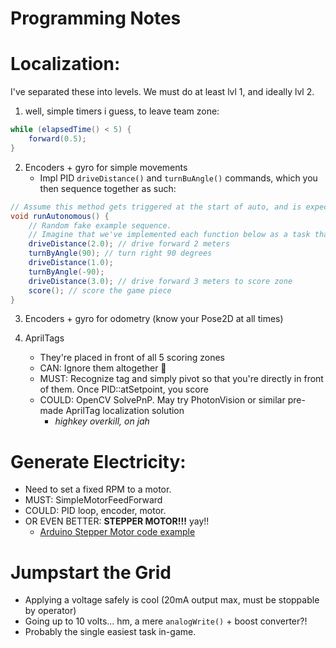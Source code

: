 # Programming Notes
# Localization:
I've separated these into levels. We must do at least lvl 1, and ideally lvl 2.

1. well, simple timers i guess, to leave team zone:
```java
while (elapsedTime() < 5) {
	forward(0.5);
}
```

2. Encoders + gyro for simple movements
	- Impl PID `driveDistance()` and `turnBuAngle()` commands, which you then sequence together as such:
```java
// Assume this method gets triggered at the start of auto, and is expected to terminate in <=30 seconds.
void runAutonomous() {
    // Random fake example sequence.
    // Imagine that we've implemented each function below as a task that only returns once the action is complete.
	driveDistance(2.0); // drive forward 2 meters
    turnByAngle(90); // turn right 90 degrees
    driveDistance(1.0);
    turnByAngle(-90);
    driveDistance(3.0); // drive forward 3 meters to score zone
    score(); // score the game piece
}
```

3. Encoders + gyro for odometry (know your Pose2D at all times)

4. AprilTags
	- They're placed in front of all 5 scoring zones
	- CAN: Ignore them altogether 🥰
	- MUST: Recognize tag and simply pivot so that you're directly in front of them. Once PID::atSetpoint, you score
	- COULD: OpenCV SolvePnP. May try PhotonVision or similar pre-made AprilTag localization solution
		- *highkey overkill, on jah*

# Generate Electricity:
- Need to set a fixed RPM to a motor.
- MUST: SimpleMotorFeedForward
- COULD: PID loop, encoder, motor.
- OR EVEN BETTER: **STEPPER MOTOR!!!** yay!!
	- [Arduino Stepper Motor code example](https://docs.arduino.cc/learn/electronics/stepper-motors/#motorknob)
# Jumpstart the Grid
- Applying a voltage safely is cool (20mA output max, must be stoppable by operator)
- Going up to 10 volts... hm, a mere `analogWrite()` + boost converter?!
- Probably the single easiest task in-game.
